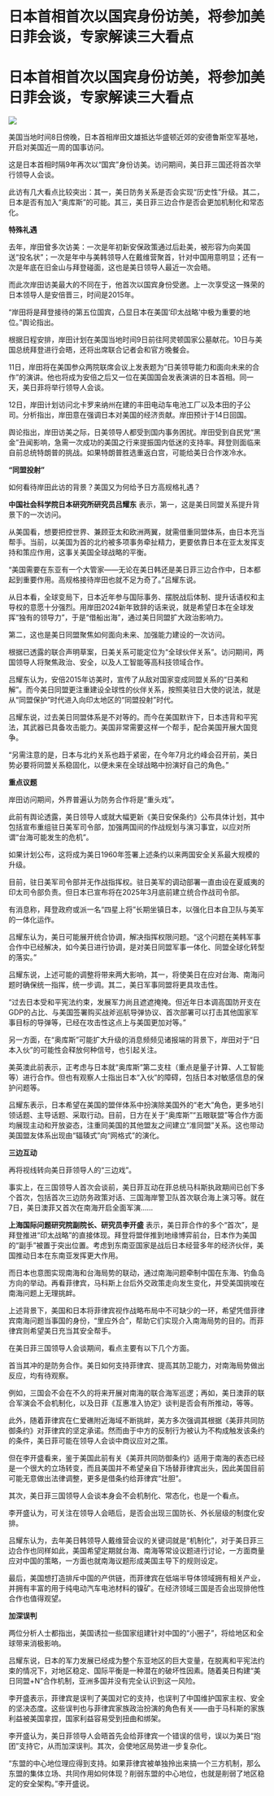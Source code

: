# 日本首相首次以国宾身份访美，将参加美日菲会谈，专家解读三大看点

# 日本首相首次以国宾身份访美，将参加美日菲会谈，专家解读三大看点

![](https://inews.gtimg.com/om_bt/ONXJh4s_HpeR5mYYXuMgBdNJ18M5_aF7hopb8nMsOuRaYAA/1000)

美国当地时间8日傍晚，日本首相岸田文雄抵达华盛顿近郊的安德鲁斯空军基地，开启对美国近一周的国事访问。

这是日本首相时隔9年再次以“国宾”身份访美。访问期间，美日菲三国还将首次举行领导人会谈。

此访有几大看点比较突出：其一，美日防务关系是否会实现“历史性”升级。其二，日本是否有加入“奥库斯”的可能。其三，美日菲三边合作是否会更加机制化和常态化。

**特殊礼遇**

去年，岸田曾多次访美：一次是年初新安保政策通过后赴美，被形容为向美国送“投名状”；一次是年中与美韩领导人在戴维营聚首，针对中国用意明显；还有一次是年底在旧金山与拜登碰面，这也是美日领导人最近一次会晤。

而此次岸田访美最大的不同在于，他首次以国宾身份受邀。上一次享受这一殊荣的日本领导人是安倍晋三，时间是2015年。

“岸田将是拜登接待的第五位国宾，凸显日本在美国‘印太战略’中极为重要的地位。”舆论指出。

根据日程安排，岸田计划在美国当地时间9日前往阿灵顿国家公墓献花。10日与美国总统拜登进行会晤，还将出席联合记者会和官方晚餐会。

11日，岸田将在美国参众两院联席会议上发表题为“日美领导能力和面向未来的合作”的演讲。他也将成为安倍之后又一位在美国国会发表演讲的日本首相。同一天，美日菲将举行领导人会谈。

12日，岸田计划访问北卡罗来纳州在建的丰田电动车电池工厂以及本田的子公司。分析指出，岸田意在强调日本对美国的经济贡献。岸田预计于14日回国。

舆论指出，岸田访美之际，日美领导人都受到国内事务困扰。岸田受到自民党“黑金”丑闻影响，急需一次成功的美国之行来提振国内低迷的支持率。拜登则面临来自前总统特朗普的挑战。如果特朗普胜选重返白宫，可能给美日合作泼冷水。

**“同盟投射”**

如何看待岸田此访的背景？美国又为何给予日方高规格礼遇？

**中国社会科学院日本研究所研究员吕耀东** 表示，第一，这是美日同盟关系提升背景下的一次访问。

从美国看，想要把控世界、兼顾亚太和欧洲两翼，就需借重同盟体系，由日本充当帮手。当前，以美国为首的北约被多项事务牵扯精力，更要依靠日本在亚太发挥支持和策应作用，这事关美国全球战略的平衡。

“美国需要在东亚有一个大管家——无论在美日韩还是美日菲三边合作中，日本都起到重要作用。高规格接待岸田也就不足为奇了。”吕耀东说。

从日本看，全球变局下，日本近年参与国际事务、摆脱战后体制、提升话语权和主导权的意愿十分强烈。用岸田2024新年致辞的话来说，就是希望日本在全球发挥“独有的领导力”，于是“借船出海”，通过美日同盟扩大政治影响力。

第二，这也是美日同盟聚焦如何面向未来、加强能力建设的一次访问。

根据已透露的联合声明草案，日美关系可能定位为“全球伙伴关系”。访问期间，两国领导人将聚焦政治、安全，以及人工智能等高科技领域合作。

吕耀东认为，安倍2015年访美时，宣传了从敌对国家变成同盟关系的“日美和解”。而今美日同盟更注重建设全球性的伙伴关系，按照美驻日大使的说法，就是从“同盟保护”时代进入向印太地区的“同盟投射”时代。

吕耀东说，过去美日同盟体系是不对等的。而今在美国默许下，日本违背和平宪法，其武器已具备攻击能力。美国非常需要这样一个帮手，配合美国开展大国竞争。

“另需注意的是，日本与北约关系也趋于紧密，在今年7月北约峰会召开前，美日势必要将同盟关系稳固化，以便未来在全球战略中扮演好自己的角色。”

**重点议题**

岸田访问期间，外界普遍认为防务合作将是“重头戏”。

此前有舆论透露，美日领导人或就大幅更新《美日安保条约》公布具体计划，其中包括宣布重组驻日美军司令部，加强两国间的作战规划与演习事宜，以应对所谓“台海可能发生的危机”。

如果计划公布，这将成为美日1960年签署上述条约以来两国安全关系最大规模的升级。

目前，驻日美军司令部并无作战指挥权。驻日美军的调动部署一直由设在夏威夷的印太司令部负责。但日本已宣布将在2025年3月底前建立统合作战司令部。

有消息称，拜登政府或派一名“四星上将”长期坐镇日本，以强化日本自卫队与美军的一体化运作。

吕耀东认为，美日可能展开统合协调，解决指挥权限问题。“这个问题在美韩军事合作中已经解决，如今美日进行协调，是对美日同盟军事一体化、同盟全球化转型的落实。”

吕耀东说，上述可能的调整将带来两大影响，其一，将使美日在应对台海、南海问题时确保统一指挥，统一步调。其二，美日军事同盟将更具攻击性。

“过去日本受和平宪法约束，发展军力尚且遮遮掩掩。但近年日本调高国防开支在GDP的占比、与美国签署购买战斧巡航导弹协议、首次部署可以打击其他国家军事目标的导弹等，已经在攻击性这点上与美国更加对等。”

另一方面，在“奥库斯”可能扩大升级的消息频频见诸报端的背景下，岸田对于“日本入伙”的可能性会释放何种信号，也引起关注。

美英澳此前表示，正考虑与日本就“奥库斯”第二支柱（重点是量子计算、人工智能等）进行合作。但也有观察人士指出日本“入伙”的障碍，包括日本对敏感信息的保护问题等。

吕耀东表示，日本希望在美国的盟伴体系中扮演除美国外的“老大”角色，更多地引领话题、主导话题、采取行动。目前，日方在关于“奥库斯”“五眼联盟”等合作方面均展现主动和开放姿态，注重同美国的其他盟友之间建立“准同盟”关系。这也带动美国盟友体系出现由“辐辏式”向“网格式”的演化。

**三边互动**

再将视线转向美日菲领导人的“三边戏”。

事实上，在三国领导人首次会谈前，美日菲互动在菲总统马科斯执政期间已创下多个首次，包括首次三边防务政策对话、三国海岸警卫队首次联合海上演习等。就在7日，美日澳菲又首次在南海开启全面军演……

**上海国际问题研究院副院长、研究员李开盛**
表示，美日菲合作的多个“首次”，是拜登推进“印太战略”的直接体现。拜登将盟伴推到地缘博弈前台，日本作为美国的“副手”被置于突出位置。考虑到东南亚国家是战后日本经营多年的经济伙伴，美国推动日本在东南亚发挥更大作用。

而日本也意图实现南海和台海局势的联动，通过南海问题牵制中国在东海、钓鱼岛方向的举动。再看菲律宾，马科斯上台后外交政策走向发生变化，并受美国挑唆在南海问题上无理挑衅。

上述背景下，美国和日本将菲律宾视作战略布局中不可缺少的一环，希望凭借菲律宾南海问题当事国的身份，“里应外合”，帮助它们实现介入南海局势的目的。而菲律宾则希望美日充当其安全帮手。

在美日菲三国领导人会谈期间，看点主要有以下几个方面。

首当其冲的是防务合作。美日如何支持菲律宾、提高其防卫能力，对南海局势做出反应，均有待观察。

例如，三国会不会在不久的将来开展对南海的联合海军巡逻；再如，美日澳菲的联合军演会不会机制化，以及日菲《互惠准入协定》谈判是否会有所推动，等等。

此外，随着菲律宾在仁爱礁附近海域不断挑衅，美方多次强调其根据《美菲共同防御条约》对菲律宾的坚定承诺。然而由于中方的反制行为被认为不构成触发该条约的条件，美日菲可能在领导人会谈中商议应对之策。

但在李开盛看来，鉴于美国此前有关《美菲共同防御条约》适用于南海的表态已经是一个很大的立场转变，而且美国并不希望亲自下场替菲律宾出头，因此美国目前可能无意做出法律调整，更多是借条约给菲律宾“壮胆”。

其次，美日菲三国领导人会谈本身会不会机制化、常态化，也是一个看点。

李开盛认为，可关注在领导人会晤后，是否会出现三国防长、外长层级的制度化安排。

吕耀东认为，去年美日韩领导人戴维营会议的关键词就是“机制化”，对于美日菲三边合作也同样如此，美国希望定期就台海、南海等常设议题进行讨论，一方面商量应对中国的策略，一方面也就南海议题形成美国主导下的规则设定。

最后，美国想打造排斥中国的产供链，而菲律宾在低端半导体领域拥有相关产业，并拥有丰富的用于纯电动汽车电池材料的镍矿。在经济领域三国是否会出现排他性合作也值得观望。

**加深误判**

两位分析人士都指出，美国诱拉一些国家组建针对中国的“小圈子”，将给地区和全球带来消极影响。

吕耀东说，日本的军力发展已经成为整个东亚地区的巨大变量，在脱离和平宪法约束的情况下，对地区稳定、国际平衡是一种潜在的破坏性因素。随着美日构建“美日同盟+N”合作机制，亚洲多国并没有完全认识到这一风险。

李开盛表示，菲律宾是误判了美国对它的支持，也误判了中国维护国家主权、安全的坚决态度。这些误判也与菲律宾家族政治扮演的角色有关——由于马科斯的家族利益被美国拿捏，国家利益容易受到扭曲和绑架。

李开盛认为，美日菲领导人会晤首先会给菲律宾一个错误的信号，误以为美日“抱团”支持它，从而加深误判。其次，会使地区局势进一步复杂化。

“东盟的中心地位理应得到支持。如果菲律宾被单独拎出来搞一个三方机制，那么东盟的集体立场、共同作用如何体现？削弱东盟的中心地位，也就是削弱了地区稳定的安全架构。”李开盛说。

